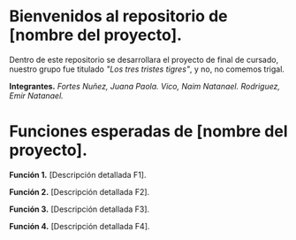 # Bienvenidos al repositorio de [nombre del proyecto].
Dentro de este repositorio se desarrollara el proyecto de final de cursado, nuestro grupo fue titulado _"Los tres tristes tigres"_, y no, no comemos trigal.

**Integrantes.**
_Fortes Nuñez, Juana Paola._
_Vico, Naim Natanael._
_Rodriguez, Emir Natanael._

# Funciones esperadas de [nombre del proyecto].

**Función 1.**
[Descripción detallada F1].


**Función 2.**
[Descripción detallada F2].


**Función 3.**
[Descripción detallada F3].


**Función 4.**
[Descripción detallada F4].
